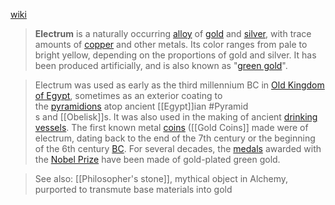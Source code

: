 [wiki](https://en.wikipedia.org/wiki/Electrum "Electrum")

> **Electrum** is a naturally occurring [alloy](https://en.wikipedia.org/wiki/Alloy "Alloy") of [gold](https://en.wikipedia.org/wiki/Gold "Gold") and [silver](https://en.wikipedia.org/wiki/Silver "Silver"), with trace amounts of [copper](https://en.wikipedia.org/wiki/Copper "Copper") and other metals. Its color ranges from pale to bright yellow, depending on the proportions of gold and silver. It has been produced artificially, and is also known as "[green gold](https://en.wikipedia.org/wiki/Colored_gold#Green_gold "Colored gold")".

> Electrum was used as early as the third millennium BC in [Old Kingdom of Egypt](https://en.wikipedia.org/wiki/Old_Kingdom_of_Egypt "Old Kingdom of Egypt"), sometimes as an exterior coating to the [pyramidions](https://en.wikipedia.org/wiki/Pyramidion "Pyramidion") atop ancient [[Egypt]]ian #Pyramid s and [[Obelisk]]s. It was also used in the making of ancient [drinking vessels](https://en.wikipedia.org/wiki/Beaker_(archaeology) "Beaker (archaeology)"). The first known metal [coins](https://en.wikipedia.org/wiki/Coin "Coin") ([[Gold Coins]] made were of electrum, dating back to the end of the 7th century or the beginning of the 6th century [BC](https://en.wikipedia.org/wiki/Before_Christ "Before Christ"). For several decades, the [medals](https://en.wikipedia.org/wiki/Medal "Medal") awarded with the [Nobel Prize](https://en.wikipedia.org/wiki/Nobel_Prize "Nobel Prize") have been made of gold-plated green gold.

> See also:
> [[Philosopher's stone]], mythical object in Alchemy, purported to transmute base materials into gold


